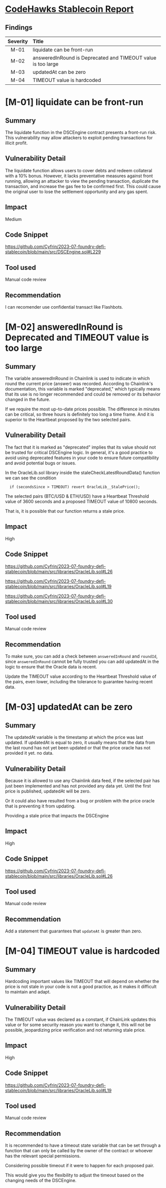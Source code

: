 # [CodeHawks Stablecoin Report](https://www.codehawks.com/contests/cljx3b9390009liqwuedkn0m0)

## Findings
| Severity | Title | 
|:--:|:---|
| M-01| liquidate can be front-run| 
| M-02| answeredInRound is Deprecated and TIMEOUT value is too large|
| M-03| updatedAt can be zero |
| M-04| TIMEOUT value is hardcoded|


# [M-01] liquidate can be front-run


## Summary
The liquidate function in the DSCEngine contract presents a front-run risk. This vulnerability may allow attackers to exploit pending transactions for illicit profit.

## Vulnerability Detail

The liquidate function allows users to cover debts and redeem collateral with a 10% bonus. However, it lacks preventative measures against front running, allowing an attacker to view the pending transaction, duplicate the transaction, and increase the gas fee to be confirmed first. This could cause the original user to lose the settlement opportunity and any gas spent.

## Impact

Medium

## Code Snippet
https://github.com/Cyfrin/2023-07-foundry-defi-stablecoin/blob/main/src/DSCEngine.sol#L229

## Tool used

Manual code review

## Recommendation

I can recomender use confidential transact like Flashbots.

# [M-02] answeredInRound is Deprecated and TIMEOUT value is too large


## Summary
The variable answeredInRound in Chainlink is used to indicate in which round the current price (answer) was recorded. According to Chainlink's documentation, this variable is marked "deprecated," which typically means that its use is no longer recommended and could be removed or its behavior changed in the future.

If we require the most up-to-date prices possible. The difference in minutes can be critical, so three hours is definitely too long a time frame. And it is superior to the Heartbeat proposed by the two selected pairs.

## Vulnerability Detail

The fact that it is marked as "deprecated" implies that its value should not be trusted for critical DSCEngine logic. In general, it's a good practice to avoid using deprecated features in your code to ensure future compatibility and avoid potential bugs or issues.

In the OracleLib.sol library inside the staleCheckLatestRoundData() function we can see the condition
```
  if (secondsSince > TIMEOUT) revert OracleLib__StalePrice();
```
The selected pairs (BTC/USD & ETH/USD) have a Heartbeat Threshold value of 3600 seconds and a proposed TIMEOUT value of 10800 seconds.

That is, it is possible that our function returns a stale price.

## Impact

High

## Code Snippet
https://github.com/Cyfrin/2023-07-foundry-defi-stablecoin/blob/main/src/libraries/OracleLib.sol#L26

https://github.com/Cyfrin/2023-07-foundry-defi-stablecoin/blob/main/src/libraries/OracleLib.sol#L19

https://github.com/Cyfrin/2023-07-foundry-defi-stablecoin/blob/main/src/libraries/OracleLib.sol#L30
## Tool used

Manual code review

## Recommendation

To make sure, you can add a check between `answeredInRound` and `roundId`, since `answeredInRound` cannot be fully trusted you can add updatedAt in the logic to ensure that the Oracle data is recent.

Update the TIMEOUT value according to the Heartbeat Threshold value of the pairs, even lower, including the tolerance to guarantee having recent data.

# [M-03] updatedAt can be zero


## Summary
The updatedAt variable is the timestamp at which the price was last updated. If updatedAt is equal to zero, it usually means that the data from the last round has not yet been updated or that the price oracle has not provided it yet. no data.

## Vulnerability Detail

Because it is allowed to use any Chainlink data feed, if the selected pair has just been implemented and has not provided any data yet. Until the first price is published, updatedAt will be zero.

Or it could also have resulted from a bug or problem with the price oracle that is preventing it from updating.

Providing a stale price that impacts the DSCEngine

## Impact

High

## Code Snippet
https://github.com/Cyfrin/2023-07-foundry-defi-stablecoin/blob/main/src/libraries/OracleLib.sol#L26

## Tool used

Manual code review

## Recommendation

Add a statement that guarantees that `updateAt` is greater than zero.

# [M-04] TIMEOUT value is hardcoded


## Summary
Hardcoding important values like TIMEOUT that will depend on whether the price is not stale in your code is not a good practice, as it makes it difficult to maintain and adapt.

## Vulnerability Detail

The TIMEOUT value was declared as a constant, if ChainLink updates this value or for some security reason you want to change it, this will not be possible, jeopardizing price verification and not returning stale price.

## Impact

High

## Code Snippet
https://github.com/Cyfrin/2023-07-foundry-defi-stablecoin/blob/main/src/libraries/OracleLib.sol#L19

## Tool used

Manual code review

## Recommendation

It is recommended to have a timeout state variable that can be set through a function that can only be called by the owner of the contract or whoever has the relevant special permissions.

Considering possible timeout if it were to happen for each proposed pair.

This would give you the flexibility to adjust the timeout based on the changing needs of the DSCEngine.